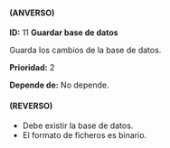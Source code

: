 #### (ANVERSO)
**ID:** 11 **Guardar base de datos**

Guarda los cambios de la base de datos.

**Prioridad:** 2

**Depende de:** No depende.

#### (REVERSO)
* Debe existir la base de datos.
* El formato de ficheros es binario.
